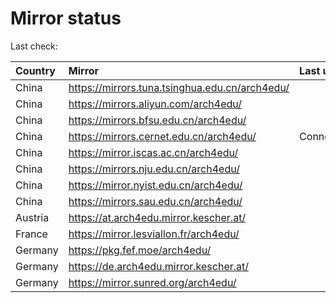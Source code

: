 <script src="./time.js"></script>
# Mirror status
Last check: <script type="text/javascript">localize(1724394466.8528895);</script>

|Country|Mirror|Last update|
|:------|:-----|:----------|
|China|https://mirrors.tuna.tsinghua.edu.cn/arch4edu/|<script type="text/javascript">localize(1724351901);</script>|
|China|https://mirrors.aliyun.com/arch4edu/|<script type="text/javascript">localize(1724351901);</script>|
|China|https://mirrors.bfsu.edu.cn/arch4edu/|<script type="text/javascript">localize(1724351901);</script>|
|China|https://mirrors.cernet.edu.cn/arch4edu/|ConnectionError|
|China|https://mirror.iscas.ac.cn/arch4edu/|<script type="text/javascript">localize(1724351901);</script>|
|China|https://mirrors.nju.edu.cn/arch4edu/|<script type="text/javascript">localize(1724265560);</script>|
|China|https://mirror.nyist.edu.cn/arch4edu/|<script type="text/javascript">localize(1724351901);</script>|
|China|https://mirrors.sau.edu.cn/arch4edu/|<script type="text/javascript">localize(1724351901);</script>|
|Austria|https://at.arch4edu.mirror.kescher.at/|<script type="text/javascript">localize(1724351901);</script>|
|France|https://mirror.lesviallon.fr/arch4edu/|<script type="text/javascript">localize(1724351901);</script>|
|Germany|https://pkg.fef.moe/arch4edu/|<script type="text/javascript">localize(1724351901);</script>|
|Germany|https://de.arch4edu.mirror.kescher.at/|<script type="text/javascript">localize(1724351901);</script>|
|Germany|https://mirror.sunred.org/arch4edu/|<script type="text/javascript">localize(1724351901);</script>|

<script src="./tablefilter/tablefilter.js"></script>
<script src="./table.js"></script>